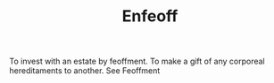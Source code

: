 ---
title: Enfeoff
letter: E
permalink: "/definitions/bld-enfeoff.html"
body: To invest with an estate by feoffment. To make a gift of any corporeal hereditaments
  to another. See Feoffment
published_at: '2018-07-07'
source: Black's Law Dictionary 2nd Ed (1910)
layout: post
---